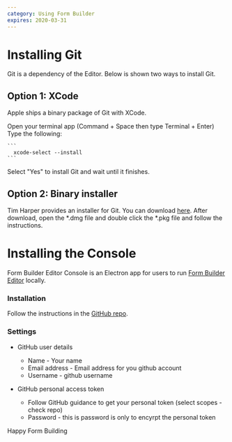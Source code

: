 ```yaml
---
category: Using Form Builder
expires: 2020-03-31
---
```


# Installing Git

Git is a dependency of the Editor. Below is shown two ways to install Git.

## Option 1: XCode

Apple ships a binary package of Git with XCode.

Open your terminal app (Command + Space then type Terminal + Enter)
Type the following:

    ```
      xcode-select --install
    ```

Select "Yes" to install Git and wait until it finishes.

## Option 2: Binary installer

Tim Harper provides an installer for Git.
You can download [here](https://sourceforge.net/projects/git-osx-installer/).
After download, open the *.dmg file and double click the *.pkg file
and follow the instructions.

# Installing the Console

Form Builder Editor Console is an Electron app for users to run [Form Builder Editor](https://github.com/ministryofjustice/fb-editor-node) locally.

### Installation
Follow the instructions in the [GitHub repo](https://github.com/ministryofjustice/fb-editor-console-electron#fb-editor-console-electron).

### Settings
+ GitHub user details
   - Name - Your name
   - Email address - Email address for you github account
   - Username - github username

+ GitHub personal access token
   - Follow GitHub guidance to get your personal token (select scopes - check repo)
   - Password - this is password is only to encyrpt the personal token

Happy Form Building
